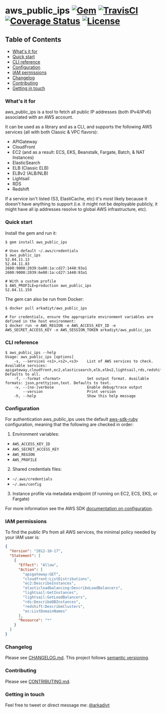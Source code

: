 # aws_public_ips  [![Gem](https://img.shields.io/gem/v/aws_public_ips.svg)](https://rubygems.org/gems/aws_public_ips) [![TravisCI](https://travis-ci.com/arkadiyt/aws_public_ips.svg?branch=master)](https://travis-ci.com/arkadiyt/aws_public_ips/) [![Coverage Status](https://coveralls.io/repos/github/arkadiyt/aws_public_ips/badge.svg?branch=master)](https://coveralls.io/github/arkadiyt/aws_public_ips?branch=master) [![License](https://img.shields.io/github/license/arkadiyt/aws_public_ips.svg)](https://github.com/arkadiyt/aws_public_ips/blob/master/LICENSE.md)

## Table of Contents
- [What's it for](https://github.com/arkadiyt/aws_public_ips#whats-it-for)
- [Quick start](https://github.com/arkadiyt/aws_public_ips#quick-start)
- [CLI reference](https://github.com/arkadiyt/aws_public_ips#cli-reference)
- [Configuration](https://github.com/arkadiyt/aws_public_ips#configuration)
- [IAM permissions](https://github.com/arkadiyt/aws_public_ips#iam-permissions)
- [Changelog](https://github.com/arkadiyt/aws_public_ips#changelog)
- [Contributing](https://github.com/arkadiyt/aws_public_ips#contributing)
- [Getting in touch](https://github.com/arkadiyt/aws_public_ips#getting-in-touch)

### What's it for

aws_public_ips is a tool to fetch all public IP addresses (both IPv4/IPv6) associated with an AWS account.

It can be used as a library and as a CLI, and supports the following AWS services (all with both Classic & VPC flavors):

- APIGateway
- CloudFront
- EC2 (and as a result: ECS, EKS, Beanstalk, Fargate, Batch, & NAT Instances)
- ElasticSearch
- ELB (Classic ELB)
- ELBv2 (ALB/NLB)
- Lightsail
- RDS
- Redshift

If a service isn't listed (S3, ElastiCache, etc) it's most likely because it doesn't have anything to support (i.e. it might not be deployable publicly, it might have all ip addresses resolve to global AWS infrastructure, etc).

### Quick start

Install the gem and run it:
```
$ gem install aws_public_ips

# Uses default ~/.aws/credentials
$ aws_public_ips
52.84.11.13
52.84.11.83
2600:9000:2039:ba00:1a:cd27:1440:93a1
2600:9000:2039:6e00:1a:cd27:1440:93a1

# With a custom profile
$ AWS_PROFILE=production aws_public_ips
52.84.11.159
```

The gem can also be run from Docker:
```
$ docker pull arkadiyt/aws_public_ips

# For credentials, ensure the appropriate environment variables are defined in the host environment:
$ docker run -e AWS_REGION -e AWS_ACCESS_KEY_ID -e AWS_SECRET_ACCESS_KEY -e AWS_SESSION_TOKEN arkadiyt/aws_public_ips
```

### CLI reference

```
$ aws_public_ips --help
Usage: aws_public_ips [options]
    -s, --services <s1>,<s2>,<s3>    List of AWS services to check. Available services: apigateway,cloudfront,ec2,elasticsearch,elb,elbv2,lightsail,rds,redshift. Defaults to all.
    -f, --format <format>            Set output format. Available formats: json,prettyjson,text. Defaults to text.
    -v, --[no-]verbose               Enable debug/trace output
        --version                    Print version
    -h, --help                       Show this help message
```

### Configuration

For authentication aws_public_ips uses the default [aws-sdk-ruby](https://github.com/aws/aws-sdk-ruby) configuration, meaning that the following are checked in order:
1. Environment variables:
  - `AWS_ACCESS_KEY_ID`
  - `AWS_SECRET_ACCESS_KEY`
  - `AWS_REGION`
  - `AWS_PROFILE`
2. Shared credentials files:
  - `~/.aws/credentials`
  - `~/.aws/config`
3. Instance profile via metadata endpoint (if running on EC2, ECS, EKS, or Fargate)

For more information see the AWS SDK [documentation on configuration](https://github.com/aws/aws-sdk-ruby#configuration).

### IAM permissions
To find the public IPs from all AWS services, the minimal policy needed by your IAM user is:
```json
{
  "Version": "2012-10-17",
  "Statement": [
    {
      "Effect": "Allow",
      "Action": [
        "apigateway:GET",
        "cloudfront:ListDistributions",
        "ec2:DescribeInstances",
        "elasticloadbalancing:DescribeLoadBalancers",
        "lightsail:GetInstances",
        "lightsail:GetLoadBalancers",
        "rds:DescribeDBInstances",
        "redshift:DescribeClusters",
        "es:ListDomainNames"
      ],
      "Resource": "*"
    }
  ]
}
```

### Changelog

Please see [CHANGELOG.md](https://github.com/arkadiyt/aws_public_ips/blob/master/CHANGELOG.md). This project follows [semantic versioning](https://semver.org/).

### Contributing

Please see [CONTRIBUTING.md](https://github.com/arkadiyt/aws_public_ips/blob/master/CONTRIBUTING.md).

### Getting in touch

Feel free to tweet or direct message me: [@arkadiyt](https://twitter.com/arkadiyt)
